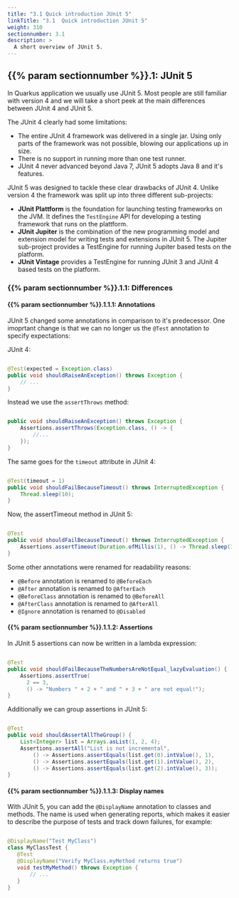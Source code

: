 ```yaml
---
title: "3.1 Quick introduction JUnit 5"
linkTitle: "3.1  Quick introduction JUnit 5"
weight: 310
sectionnumber: 3.1
description: >
  A short overview of JUnit 5.
---
```



## {{% param sectionnumber %}}.1: JUnit 5

In Quarkus application we usually use JUnit 5. Most people are still familiar with version 4 and we will take a short peek at the main differences between JUnit 4 and JUnit 5.

The JUnit 4 clearly had some limitations:

* The entire JUnit 4 framework was delivered in a single jar. Using only parts of the framework was not possible, blowing our applications up in size.
* There is no support in running more than one test runner.
* JUnit 4 never advanced beyond Java 7, JUnit 5 adopts Java 8 and it's features.

JUnit 5 was designed to tackle these clear drawbacks of JUnit 4. Unlike version 4 the framework was split up into three different sub-projects:

* **JUnit Plattform** is the foundation for launching testing frameworks on the JVM. It defines the `TestEngine` API for developing a testing framework that runs on the plattform.
* **JUnit Jupiter** is the combination of the new programming model and extension model for writing tests and extensions in JUnit 5. The Jupiter sub-project provides a TestEngine for running Jupiter based tests on the platform.
* **JUnit Vintage** provides a TestEngine for running JUnit 3 and JUnit 4 based tests on the platform.


### {{% param sectionnumber %}}.1.1: Differences


#### {{% param sectionnumber %}}.1.1.1: Annotations

JUnit 5 changed some annotations in comparison to it's predecessor. One imoprtant change is that we can no longer us the `@Test` annotation to specify expectations:

JUnit 4:
```java

@Test(expected = Exception.class)
public void shouldRaiseAnException() throws Exception {
    // ...
}

```

Instead we use the `assertThrows` method:

```java

public void shouldRaiseAnException() throws Exception {
    Assertions.assertThrows(Exception.class, () -> {
        //...
    });
}

```

The same goes for the `timeout` attribute in JUnit 4:

```java

@Test(timeout = 1)
public void shouldFailBecauseTimeout() throws InterruptedException {
    Thread.sleep(10);
}

```

Now, the assertTimeout method in JUnit 5:


```java

@Test
public void shouldFailBecauseTimeout() throws InterruptedException {
    Assertions.assertTimeout(Duration.ofMillis(1), () -> Thread.sleep(10));
}

```

Some other annotations were renamed for readability reasons:

* `@Before` annotation is renamed to `@BeforeEach`
* `@After` annotation is renamed to `@AfterEach`
* `@BeforeClass` annotation is renamed to `@BeforeAll`
* `@AfterClass` annotation is renamed to `@AfterAll`
* `@Ignore` annotation is renamed to `@Disabled`


#### {{% param sectionnumber %}}.1.1.2: Assertions

In JUnit 5 assertions can now be written in a lambda expression:

```java

@Test
public void shouldFailBecauseTheNumbersAreNotEqual_lazyEvaluation() {
    Assertions.assertTrue(
      2 == 3, 
      () -> "Numbers " + 2 + " and " + 3 + " are not equal!");
}

```

Additionally we can group assertions in JUnit 5:

```java

@Test
public void shouldAssertAllTheGroup() {
    List<Integer> list = Arrays.asList(1, 2, 4);
    Assertions.assertAll("List is not incremental",
        () -> Assertions.assertEquals(list.get(0).intValue(), 1),
        () -> Assertions.assertEquals(list.get(1).intValue(), 2),
        () -> Assertions.assertEquals(list.get(2).intValue(), 3));
}

```


#### {{% param sectionnumber %}}.1.1.3: Display names

 With JUnit 5, you can add the `@DisplayName` annotation to classes and methods. The name is used when generating reports, which makes it easier to describe the purpose of tests and track down failures, for example:

 ```java

@DisplayName("Test MyClass")
class MyClassTest {
    @Test
    @DisplayName("Verify MyClass.myMethod returns true")
    void testMyMethod() throws Exception {    
        // ...
    }
}

 ```
